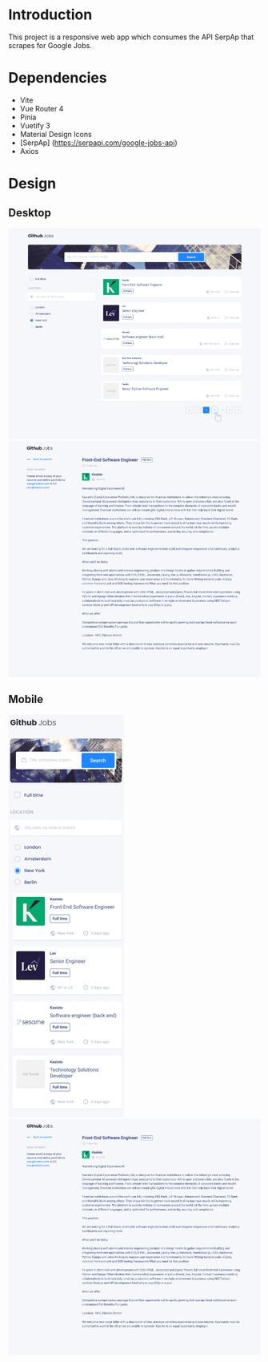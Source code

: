 # Introduction
This project is a responsive web app which consumes the API SerpAp that scrapes for Google Jobs.

# Dependencies
- Vite
- Vue Router 4
- Pinia
- Vuetify 3
- Material Design Icons
- [SerpAp] (https://serpapi.com/google-jobs-api)
- Axios

# Design
## Desktop
![Desktop main](./src/assets/images/Desktop%20Main.png)
![Desktop details](./src/assets/images/Desktop%20Details.png)
## Mobile
![Mobile main](./src/assets/images/Mobile%20Main.png)
![Mobile details](./src/assets/images/Desktop%20Details.png)